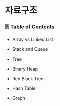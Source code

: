 # 자료구조

### 🗒 Table of Contents

- Array vs Linked List


- Stack and Queue


- Tree


- Binary Heap


- Red Black Tree


- Hash Table


- Graph


